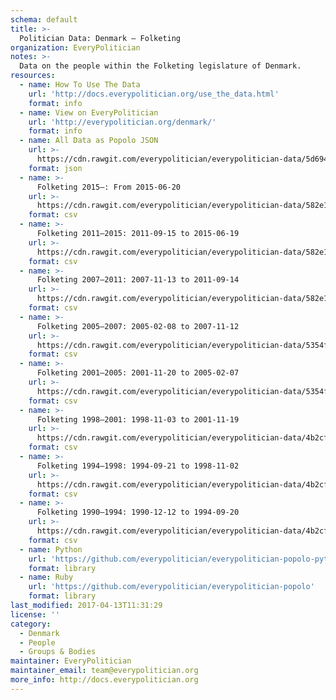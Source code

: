 ```yaml
---
schema: default
title: >-
  Politician Data: Denmark — Folketing
organization: EveryPolitician
notes: >-
  Data on the people within the Folketing legislature of Denmark.
resources:
  - name: How To Use The Data
    url: 'http://docs.everypolitician.org/use_the_data.html'
    format: info
  - name: View on EveryPolitician
    url: 'http://everypolitician.org/denmark/'
    format: info
  - name: All Data as Popolo JSON
    url: >-
      https://cdn.rawgit.com/everypolitician/everypolitician-data/5d69417dce5ee3f7b71b7bae56b02e67c6107072/data/Denmark/Folketing/ep-popolo-v1.0.json
    format: json
  - name: >-
      Folketing 2015–: From 2015-06-20
    url: >-
      https://cdn.rawgit.com/everypolitician/everypolitician-data/582e1d068dbea7a42156ac6adcaf9b060e36f21b/data/Denmark/Folketing/term-2015.csv
    format: csv
  - name: >-
      Folketing 2011–2015: 2011-09-15 to 2015-06-19
    url: >-
      https://cdn.rawgit.com/everypolitician/everypolitician-data/582e1d068dbea7a42156ac6adcaf9b060e36f21b/data/Denmark/Folketing/term-2011.csv
    format: csv
  - name: >-
      Folketing 2007–2011: 2007-11-13 to 2011-09-14
    url: >-
      https://cdn.rawgit.com/everypolitician/everypolitician-data/582e1d068dbea7a42156ac6adcaf9b060e36f21b/data/Denmark/Folketing/term-2007.csv
    format: csv
  - name: >-
      Folketing 2005–2007: 2005-02-08 to 2007-11-12
    url: >-
      https://cdn.rawgit.com/everypolitician/everypolitician-data/5354f7c363617dacbb08cb11223edbf4c6b5689a/data/Denmark/Folketing/term-2005.csv
    format: csv
  - name: >-
      Folketing 2001–2005: 2001-11-20 to 2005-02-07
    url: >-
      https://cdn.rawgit.com/everypolitician/everypolitician-data/5354f7c363617dacbb08cb11223edbf4c6b5689a/data/Denmark/Folketing/term-2001.csv
    format: csv
  - name: >-
      Folketing 1998–2001: 1998-11-03 to 2001-11-19
    url: >-
      https://cdn.rawgit.com/everypolitician/everypolitician-data/4b2cfe73e5310826056fe6bdd8f231188b9915d3/data/Denmark/Folketing/term-1998.csv
    format: csv
  - name: >-
      Folketing 1994–1998: 1994-09-21 to 1998-11-02
    url: >-
      https://cdn.rawgit.com/everypolitician/everypolitician-data/4b2cfe73e5310826056fe6bdd8f231188b9915d3/data/Denmark/Folketing/term-1994.csv
    format: csv
  - name: >-
      Folketing 1990–1994: 1990-12-12 to 1994-09-20
    url: >-
      https://cdn.rawgit.com/everypolitician/everypolitician-data/4b2cfe73e5310826056fe6bdd8f231188b9915d3/data/Denmark/Folketing/term-1990.csv
    format: csv
  - name: Python
    url: 'https://github.com/everypolitician/everypolitician-popolo-python'
    format: library
  - name: Ruby
    url: 'https://github.com/everypolitician/everypolitician-popolo'
    format: library
last_modified: 2017-04-13T11:31:29
license: ''
category:
  - Denmark
  - People
  - Groups & Bodies
maintainer: EveryPolitician
maintainer_email: team@everypolitician.org
more_info: http://docs.everypolitician.org
---
```

